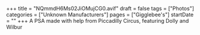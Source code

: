 +++
title = "NQmmdH6Ms02JiOMujCG0.avif"
draft = false
tags = ["Photos"]
categories = ["Unknown Manufacturers"]
pages = ["Gigglebee's"]
startDate = ""
+++
A PSA made with help from Piccadilly Circus, featuring Dolly and Wilbur
